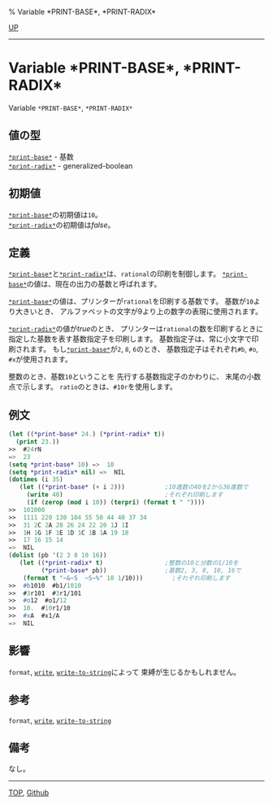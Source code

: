 % Variable \*PRINT-BASE\*, \*PRINT-RADIX\*

[UP](22.4.html)  

---

# Variable **\*PRINT-BASE\*, \*PRINT-RADIX\***


Variable `*PRINT-BASE*`, `*PRINT-RADIX*`


## 値の型

[`*print-base*`](22.4.print-base.html) - 基数  
[`*print-radix*`](22.4.print-base.html) - generalized-boolean


## 初期値

[`*print-base*`](22.4.print-base.html)の初期値は`10`。  
[`*print-radix*`](22.4.print-base.html)の初期値は*false*。


## 定義

[`*print-base*`](22.4.print-base.html)と[`*print-radix*`](22.4.print-base.html)は、`rational`の印刷を制御します。
[`*print-base*`](22.4.print-base.html)の値は、現在の出力の基数と呼ばれます。


[`*print-base*`](22.4.print-base.html)の値は、プリンターが`rational`を印刷する基数です。
基数が`10`より大きいとき、
アルファベットの文字が9より上の数字の表現に使用されます。

[`*print-radix*`](22.4.print-base.html)の値が*true*のとき、
プリンターは`rational`の数を印刷するときに
指定した基数を表す基数指定子を印刷します。
基数指定子は、常に小文字で印刷されます。
もし[`*print-base*`](22.4.print-base.html)が`2`, `8`, `6`のとき、
基数指定子はそれぞれ`#b`, `#o`, `#x`が使用されます。

整数のとき、基数`10`ということを
先行する基数指定子のかわりに、
末尾の小数点で示します。
`ratio`のときは、`#10r`を使用します。


## 例文

```lisp
(let ((*print-base* 24.) (*print-radix* t))
  (print 23.))
>>  #24rN
=>  23
(setq *print-base* 10) =>  10
(setq *print-radix* nil) =>  NIL
(dotimes (i 35)
   (let ((*print-base* (+ i 2)))           ;10進数の40を2から36進数で
     (write 40)                            ;それぞれ印刷します
     (if (zerop (mod i 10)) (terpri) (format t " "))))
>>  101000
>>  1111 220 130 104 55 50 44 40 37 34
>>  31 2C 2A 28 26 24 22 20 1J 1I
>>  1H 1G 1F 1E 1D 1C 1B 1A 19 18
>>  17 16 15 14
=>  NIL
(dolist (pb '(2 3 8 10 16))
   (let ((*print-radix* t)                 ;整数の10と分数の1/10を
         (*print-base* pb))                ;基数2, 3, 8, 10, 16で
    (format t "~&~S  ~S~%" 10 1/10)))        ;それぞれ印刷します
>>  #b1010  #b1/1010
>>  #3r101  #3r1/101
>>  #o12  #o1/12
>>  10.  #10r1/10
>>  #xA  #x1/A
=>  NIL
```


## 影響

`format`, [`write`](22.4.write.html), [`write-to-string`](22.4.write-to-string.html)によって
束縛が生じるかもしれません。


## 参考

`format`,
[`write`](22.4.write.html),
[`write-to-string`](22.4.write-to-string.html)


## 備考

なし。


---
[TOP](index.html),  [Github](https://github.com/nptcl/npt-japanese)


